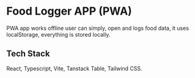 # Food Logger APP (PWA)
PWA app works offline user can simply, open and logs food data, it uses localStorage, everything is stored locally.

## Tech Stack
React, Typescript, Vite, Tanstack Table, Tailwind CSS.
